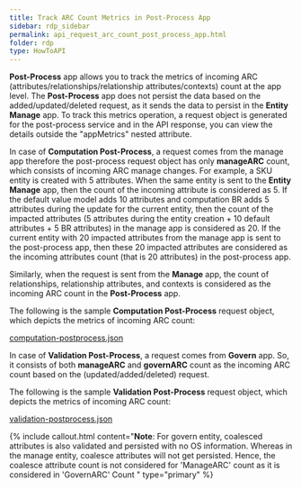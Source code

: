 ```yaml
---
title: Track ARC Count Metrics in Post-Process App
sidebar: rdp_sidebar
permalink: api_request_arc_count_post_process_app.html
folder: rdp
type: HowToAPI
---
```


**Post-Process** app allows you to track the metrics of incoming ARC (attributes/relationships/relationship attributes/contexts) count at the app level. The **Post-Process** app does not persist the data based on the added/updated/deleted request, as it sends the data to persist in the **Entity Manage** app. To track this metrics operation, a request object is generated for the post-process service and in the API response, you can view the details outside the "appMetrics" nested attribute.

In case of **Computation Post-Process**, a request comes from the manage app therefore the post-process request object has only **manageARC** count, which consists of incoming ARC manage changes. For example, a SKU entity is created with 5 attributes. When the same entity is sent to the **Entity Manage** app, then the count of the incoming attribute is considered as 5. If the default value model adds 10 attributes and computation BR adds 5 attributes during the update for the current entity, then the count of the impacted attributes (5 attributes during the entity creation + 10 default attributes + 5 BR attributes) in the manage app is considered as 20. If the current entity with 20 impacted attributes from the manage app is sent to the post-process app, then these 20 impacted attributes are considered as the incoming attributes count (that is 20 attributes) in the post-process app. 

Similarly, when the request is sent from the **Manage** app, the count of relationships, relationship attributes, and contexts is considered as the incoming ARC count in the **Post-Process** app. 

The following is the sample **Computation Post-Process** request object, which depicts the metrics of incoming ARC count: 

<a href="files/entimangeARCcount/computation-postprocess.json" download>computation-postprocess.json</a>

In case of **Validation Post-Process**, a request comes from **Govern** app. So, it consists of both **manageARC** and **governARC** count as the incoming ARC count based on the (updated/added/deleted) request. 


The following is the sample **Validation Post-Process** request object, which depicts the metrics of incoming ARC count: 

<a href="files/entimangeARCcount/validation-postprocess.json" download>validation-postprocess.json</a>

{% include callout.html content="**Note**: For govern entity, coalesced attributes is also validated and persisted with no OS information. Whereas in the manage entity, coalesce attributes will not get persisted. Hence, the coalesce attribute count is not considered for 'ManageARC' count as it is considered in 'GovernARC' Count
" type="primary" %}

